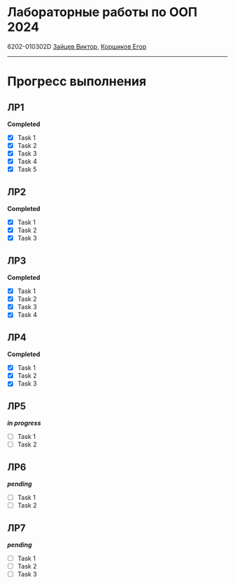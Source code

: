 Лабораторные работы по ООП 2024
===
6202-010302D [Зайцев Виктор](http://t.me/vaz0n4ik), [Коршиков Егор](http://t.me/egortchik)
***
Прогресс выполнения
===
ЛР1
---
**Completed**
- [x] Task 1
- [x] Task 2
- [x] Task 3
- [x] Task 4
- [x] Task 5

ЛР2
---
**Completed**
- [x] Task 1
- [x] Task 2
- [x] Task 3

ЛР3
---
**Completed**
- [x] Task 1
- [x] Task 2
- [x] Task 3
- [x] Task 4

ЛР4
---
**Completed**
- [x] Task 1
- [x] Task 2
- [x] Task 3

ЛР5
---
***in progress***
- [ ] Task 1
- [ ] Task 2

ЛР6
---
***pending***
- [ ] Task 1
- [ ] Task 2

ЛР7
---
***pending***
- [ ] Task 1
- [ ] Task 2
- [ ] Task 3
